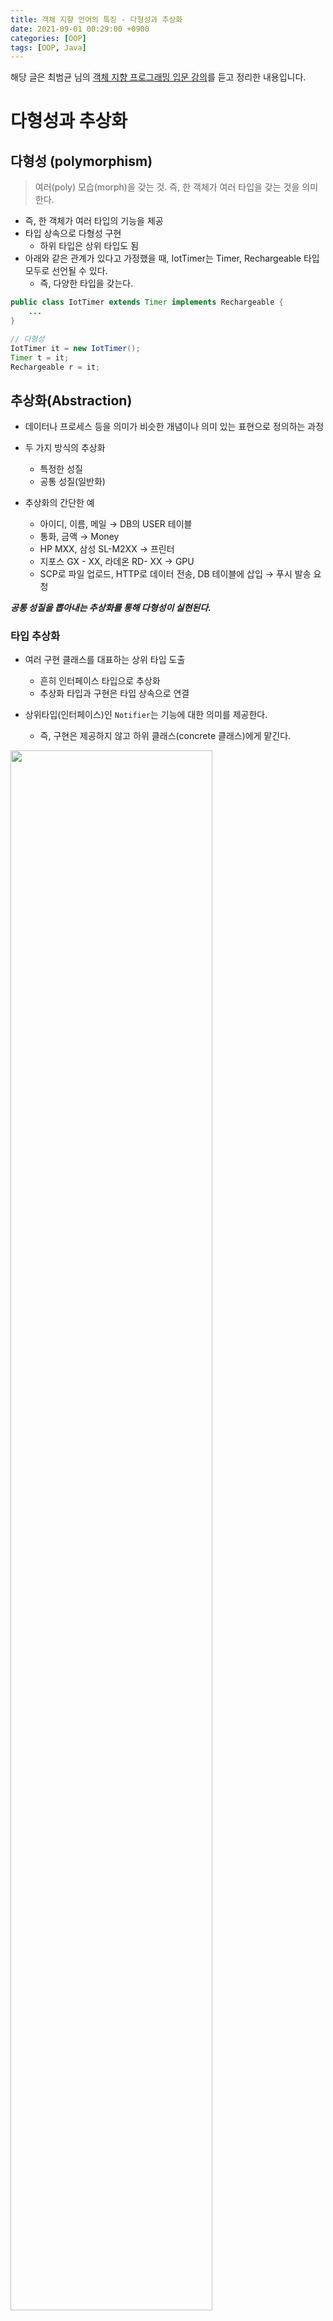 ```yaml
---
title: 객체 지향 언어의 특징 - 다형성과 추상화
date: 2021-09-01 00:29:00 +0900
categories: [OOP]
tags: [OOP, Java]
---
```


해당 글은 최범균 님의 [객체 지향 프로그래밍 입문 강의](https://www.inflearn.com/course/%EA%B0%9D%EC%B2%B4-%EC%A7%80%ED%96%A5-%ED%94%84%EB%A1%9C%EA%B7%B8%EB%9E%98%EB%B0%8D-%EC%9E%85%EB%AC%B8)를 듣고 정리한 내용입니다.

# 다형성과 추상화

## 다형성 (polymorphism)

> 여러(poly) 모습(morph)을 갖는 것. 즉, 한 객체가 여러 타입을 갖는 것을 의미한다.

- 즉, 한 객체가 여러 타입의 기능을 제공
- 타입 상속으로 다형성 구현
    - 하위 타입은 상위 타입도 됨
- 아래와 같은 관계가 있다고 가정했을 때, IotTimer는 Timer, Rechargeable 타입 모두로 선언될 수 있다.
  - 즉, 다양한 타입을 갖는다.

```java
public class IotTimer extends Timer implements Rechargeable {
    ...
}
```

```java
// 다형성
IotTimer it = new IotTimer();
Timer t = it;
Rechargeable r = it;
```

## 추상화(Abstraction)
- 데이터나 프로세스 등을 의미가 비슷한 개념이나 의미 있는 표현으로 정의하는 과정
- 두 가지 방식의 추상화
  - 특정한 성질
  - 공통 성질(일반화)

- 추상화의 간단한 예
  - 아이디, 이름, 메일 → DB의 USER 테이블
  - 통화, 금액 → Money
  - HP MXX, 삼성 SL-M2XX → 프린터
  - 지포스 GX - XX, 라데온 RD- XX → GPU
  - SCP로 파일 업로드, HTTP로 데이터 전송, DB 테이블에 삽입 → 푸시 발송 요청

***공통 성질을 뽑아내는 추상화를 통해 다형성이 실현된다.***

### 타입 추상화
- 여러 구현 클래스를 대표하는 상위 타입 도출
  - 흔히 인터페이스 타입으로 추상화
  - 추상화 타입과 구현은 타입 상속으로 연결

- 상위타입(인터페이스)인 `Notifier`는 기능에 대한 의미를 제공한다.
  - 즉, 구현은 제공하지 않고 하위 클래스(concrete 클래스)에게 맡긴다.

<img src = "https://user-images.githubusercontent.com/64415489/131896343-a12fc022-af55-46b1-a511-d40093294bb1.png" width="80%"/>

### 추상 타입
- 추상 타입은 구현을 감춘다.
  - 즉, 기능의 구현이 아닌 의도를 더 잘 드러낸다.
- 추상 타입을 사용하지 않는 경우 요구사항의 변경으로 인해 그와 관련없는 코드가 변경될 수 있다.
  - 예를 들어, 아래와 같은 경우 주문 취소 자체와는 크게 상관 없는 요구 사항 변경(취소시 이메일 전송, sms전송 등)으로 인해 ***본질적인 취소 메서드의 코드가 변경된다.***

- 최초 요구사항 (주문 취소시 sms 발송)

```java
private SmsSender smsSender;

public void cancel(String orderNo) {
    ... 주문 취소 처리

    smsSender.sendSms(...);
}
```

- 요구사항 변경 (카카오 알림, 메일 알림 추가)

```java
private SmsSender smsSender;
private KakaoPush kakaoPush;
private MailService mailSvc;

public void cancel(String orderNo) {
    ... 주문 취소 처리

    if(pushEnabled) {
        kakaoPush.push(...);
    } else {
        smsSender.sendSms(...);
    }
    mailSvc.sendMail(...);
}
```

- 이런 경우 추상 타입을 활용해 유연함을 제공할 수 있다.
  - 아래 예시는 `Notifier`의 콘크리트 클래스를 생성하는 부분까지 `NotifierFactory`라는 인터페이스를 사용해 추상화 시켰다.

```java
public void cancel(String orderNo) {
    ... 주문 취소 처리

    Notifier notifier = NotifierFactory.instance().getNotifier(...);
    notifier.notify(...);
}

public interface NotifierFactory {
    Notifier getNotifier(...);

    static NotifierFactory instance() {
        return new DefaultNotifierFactory();
    }
}

public class DefaultNotifierFactory implements NotifierFactory {
    public Notifier getNotifier(...) {
        if(pushEnabled) return new KakaoNotifier();
        else return new SmsNotifier();
    }
}
```

## 추상화의 시점
- 아직 존재하지 않는 기능에 대한 이른 추상화는 주의해야 한다.
  - 추상화 → 추상 타입 증가 → 복잡도 증가
- 따라서, 실제 변경 및 확장이 발생할 떄 추상화를 시도하는게 좋다.

※ 추상화 팁 : 구현을 한 이유가 무엇 때문인지 잘 생각해보고 상위 타입을 도출한다.

# 느낀점
---
- 캡슐화나 추상화의 본질은 결국 ***'구체적인 구현을 클라이언트(호출하는 부분)에게 숨긴다'***인 것 같다.
- 캡슐화 : 객체가 제공하는 기능의 내부 구현을 숨긴다.
  - 클라이언트는 자신이 사용하는 특정 객체의 기능에 대한 내부 구현은 알지못하고 해당 기능을 사용하기만 한다.
  - 따라서, 해당 객체의 기능의 내부 구현이 변경되더라도 클라이언트 코드는 변경되지 않는다.
- 추상화 : 클라이언트가 사용하게될 구체 클래스(콘크리트 클래스)를 숨긴다.
  - 클라이언트가 인터페이스에 의존하며 구체 클래스는 외부에서 가져옴으로써 런타임시 사용하게될 객체에 대해 알 수 없다.
  - 따라서, 구체 클래스가 변경되더라도 클라이언트 코드는 변경되지 않는다.

# 실제로 적용해보기
---
- [추상화를 통해 엑셀 생성 로직 리팩토링하기](https://zz9z9.github.io/posts/applying-absraction-for-excel-logic-refactoring/)

# 연관 포스팅
---
-[객체 지향 언어의 특징 - 캡슐화](https://zz9z9.github.io/posts/encapsulation/)
